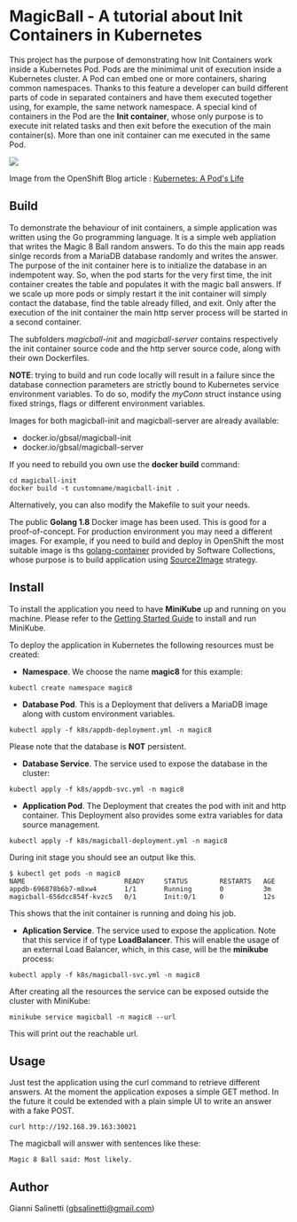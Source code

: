 # MagicBall - A tutorial about Init Containers in Kubernetes

This project has the purpose of demonstrating how Init Containers work inside a 
Kubernetes Pod. Pods are the minimimal unit of execution inside a Kubernetes cluster.
A Pod can embed one or more containers, sharing common namespaces. Thanks to this
feature a developer can build different parts of code in separated containers and have
them executed together using, for example, the same network namespace.
A special kind of containers in the Pod are the **Init container**, whose only purpose is to 
execute init related tasks and then exit before the execution of the main container(s).
More than one init container can me executed in the same Pod.

![](https://blog.openshift.com/wp-content/uploads/loap.png)

Image from the OpenShift Blog article : [Kubernetes: A Pod's Life](https://blog.openshift.com/kubernetes-pods-life/)

## Build

To demonstrate the behaviour of init containers, a simple application was written using
the Go programming language. It is a simple web appliation that writes the Magic 8 Ball random
answers. To do this the main app reads sinlge records from a MariaDB database randomly and 
writes the answer.
The purpose of the init container here is to initialize the database in an indempotent way.
So, when the pod starts for the very first time, the init container creates the table and 
populates it with the magic ball answers. 
If we scale up more pods or simply restart it the init container will simply contact the database,
find the table already filled, and exit.
Only after the execution of the init container the main http server process will be started in a 
second container.

The subfolders *magicball-init* and *magicball-server* contains respectively the init container 
source code and the http server source code, along with their own Dockerfiles.

**NOTE**: trying to build and run code locally will result in a failure since the database
connection parameters are strictly bound to Kubernetes service environment variables. To do so, modify
the *myConn* struct instance using fixed strings, flags or different environment variables.

Images for both magicball-init and magicball-server are already available: 
- docker.io/gbsal/magicball-init
- docker.io/gbsal/magicball-server

If you need to rebuild you own use the **docker build** command:

```
cd magicball-init
docker build -t customname/magicball-init .
```

Alternatively, you can also modify the Makefile to suit your needs.

The public **Golang 1.8** Docker image has been used. This is good for a proof-of-concept. For production
environment you may need a different images. For example, if you need to build and deploy in 
OpenShift the most suitable image is ths [golang-container](https://github.com/sclorg/golang-container) provided
by Software Collections, whose purpose is to build application using [Source2Image](https://github.com/openshift/source-to-image)
strategy.


## Install

To install the application you need to have **MiniKube** up and running on you machine.
Please refer to the [Getting Started Guide](https://kubernetes.io/docs/getting-started-guides/minikube/) to install and run
MiniKube.

To deploy the application in Kubernetes the following resources must be created:

- **Namespace**. We choose the name **magic8** for this example:
```
kubectl create namespace magic8
```

- **Database Pod**. This is a Deployment that delivers a MariaDB image along
with custom environment variables.
```
kubectl apply -f k8s/appdb-deployment.yml -n magic8
```
Please note that the database is **NOT** persistent.

- **Database Service**. The service used to expose the database in the cluster:
```
kubectl apply -f k8s/appdb-svc.yml -n magic8
```

- **Application Pod**. The Deployment that creates the pod with init and http container.
This Deployment also provides some extra variables for data source management.
```
kubectl apply -f k8s/magicball-deployment.yml -n magic8
```

During init stage you should see an output like this.
```
$ kubectl get pods -n magic8
NAME                         READY     STATUS        RESTARTS   AGE
appdb-696878b6b7-m8xw4       1/1       Running       0          3m
magicball-656dcc854f-kvzc5   0/1       Init:0/1      0          12s
```

This shows that the init container is running and doing his job.

- **Aplication Service**. The service used to expose the application. Note that this service
if of type **LoadBalancer**. This will enable the usage of an external Load Balancer, which,
in this case, will be the **minikube** process:
```
kubectl apply -f k8s/magicball-svc.yml -n magic8
```

After creating all the resources the service can be exposed outside the cluster with MiniKube:
```
minikube service magicball -n magic8 --url
```

This will print out the reachable url.

## Usage

Just test the application using the curl command to retrieve different answers. At the moment the 
application exposes a simple GET method. In the future it could be extended with a plain simple
UI to write an answer with a fake POST.
```
curl http://192.168.39.163:30021
```

The magicball will answer with sentences like these:
```
Magic 8 Ball said: Most likely.
```

## Author

Gianni Salinetti (gbsalinetti@gmail.com)
